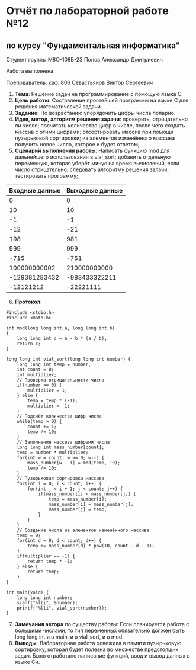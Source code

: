 # Отчёт по лабораторной работе №12
## по курсу "Фундаментальная информатика"

Студент группы М8О-108Б-23 Попов Александр Дмитриевич

Работа выполнена

Преподаватель: каф. 806 Севастьянов Виктор Сергеевич

1. **Тема**: Решение задач на программирование с помощью языка C.
2. **Цель работы**: Составление простейшей программы на языке C для решения математической задачи.
3. **Задание:** По возрастанию упорядочить цифры числа попарно.
4. **Идея, метод, алгоритм решения задачи**: проверить, отрицательно ли число; посчитать количество цифр в числе, после чего создать массив с этими цифрами; отсортировать массив при помощи пузырьковой сортировки; из элементов изменённого массива получить новое число, которое и будет ответом;
5. **Сценарий выполнения работы**: Написать функцию mod для дальнейшего использования в vial_sort; добавить отдельную переменную, которая уберёт минус на время вычислений, если число отрицательно; следовать алгоритму решения залачи; тестировать программу;

| Входные данные | Выходные данные                        |
|----------------|----------------------------------------|
| 0              | 0                                      |
| 10             | 10                                     |
| -1             | -1                                     |
| -12            | -21                                    |
| 198            | 981                                    |
| 999            | 999                                    |
| -715           | -751                                   |
| 100000000002   | 210000000000                           |
| -129381283432  | -988433322211                          |
| -12121212      | -22221111                              |

6. **Протокол**:
```
#include <stdio.h>
#include <math.h>

int mod(long long int a, long long int b)
{
    long long int c = a - b * (a / b);
    return c;
}

long long int vial_sort(long long int number) {
    long long int temp = number;
    int count = 0;
    int multiplier;
    // Проверка отрицательности числа
    if(number >= 0) {
        multiplier = 1;
    } else {
        temp = temp * (-1);
        multiplier = -1;
    }
    // Подсчёт количества цифр числа
    while(temp > 0) {
        count += 1;
        temp /= 10;
    }
    // Заполнение массива цифрами числа
    long long int mass_number[count];
    temp = number * multiplier;
    for(int w = count; w >= 0; w--) {
        mass_number[w - 1] = mod(temp, 10);
        temp /= 10; 
    }
    // Пузырьковая сортировка массива
    for(int i = 0; i < count; i++) {
        for(int j = i + 1; j < count; j++) {
            if(mass_number[i] < mass_number[j]) {
                temp = mass_number[i];
                mass_number[i] = mass_number[j];
                mass_number[j] = temp;
            }
        }
    }
    // Создание числа из элементов изменённого массива
    temp = 0;
    for(int d = 0; d < count; d++) {
        temp += mass_number[d] * pow(10, count - d - 1);
    }
    if(multiplier == -1) {
        return temp * -1;
    } else {
        return temp;
    }
}

int main(void) {
    long long int number;
    scanf("%lli", &number);
    printf("%lli", vial_sort(number));
}
```
7. **Замечания автора** по существу работы: Если планируется работа с большими числами, то тип переменных обязательно должен быть long long int и в main, и в vial_sort, и в mod.
8. **Выводы**: Лабораторная работа освежила в памяти пузырьковую сортировку, которая будет полезна во множестве предстоящих задач. Было отработано написание функций, ввод и вывод данных в языке Си.
